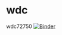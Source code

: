 # wdc
wdc72750
[![Binder](https://mybinder.org/badge_logo.svg)](https://mybinder.org/v2/git/https%3A%2F%2Fgithub.com%2Fsonyruby%2Fwdc.git/main)
